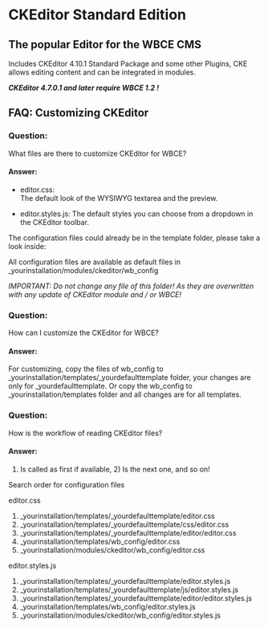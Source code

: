 # CKEditor Standard Edition

## The popular Editor for the WBCE CMS
Includes CKEditor 4.10.1 Standard Package and some other Plugins, CKE allows editing content and can be integrated in modules.

***CKEditor 4.7.0.1 and later require WBCE 1.2 !***


## FAQ: Customizing CKEditor

### Question:

What files are there to customize CKEditor for WBCE?

#### Answer:

+ editor.css:	
The default look of the WYSIWYG textarea and the preview.

+ editor.styles.js:
The default styles you can choose from a dropdown in the CKEditor toolbar.

The configuration files could already be in the template folder, please take a look inside:

All configuration files are available as default files in _yourinstallation/modules/ckeditor/wb_config

*IMPORTANT: Do not change any file of this folder! As they are overwritten with any update of CKEditor module and / or WBCE!*


### Question:

How can I customize the CKEditor for WBCE?

#### Answer:

For customizing, copy the files of wb_config to _yourinstallation/templates/_yourdefaulttemplate folder, your changes are only for _yourdefaulttemplate. Or copy the wb_config to _yourinstallation/templates folder and all changes are for all templates.


### Question:

How is the workflow of reading CKEditor files?

#### Answer:

1) Is called as first if available, 2) Is the next one, and so on!

Search order for configuration files 

editor.css

1) _yourinstallation/templates/_yourdefaulttemplate/editor.css
2) _yourinstallation/templates/_yourdefaulttemplate/css/editor.css
3) _yourinstallation/templates/_yourdefaulttemplate/editor/editor.css
4) _yourinstallation/templates/wb_config/editor.css
5) _yourinstallation/modules/ckeditor/wb_config/editor.css

editor.styles.js

1) _yourinstallation/templates/_yourdefaulttemplate/editor.styles.js
2) _yourinstallation/templates/_yourdefaulttemplate/js/editor.styles.js
3) _yourinstallation/templates/_yourdefaulttemplate/editor/editor.styles.js
4) _yourinstallation/templates/wb_config/editor.styles.js
5) _yourinstallation/modules/ckeditor/wb_config/editor.styles.js